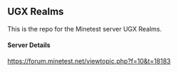 ## UGX Realms

This is the repo for the Minetest server UGX Realms.

#### Server Details
https://forum.minetest.net/viewtopic.php?f=10&t=18183